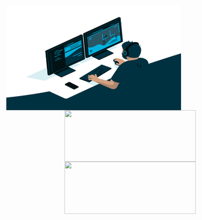 <!-- bugstop 25DEC2020 -->

<!--
#    total width = 854 px
----------|---------|----------
   left   | padding |  right
  465 px  |  40 px  |  349 px
----------|---------|----------
    total height = 280 px
-->


<a href="https://github.com/bugstop?tab=repositories">

<div>
   <img align="left" alt="GIF" src="./images/working.gif?raw=true" width="465" height="280" style="padding-right:0" />
</div>

<div>
   <img align="right" height="137" width="349" src="https://github-readme-stats.vercel.app/api?username=bugstop&show_icons=true&include_all_commits=true&bg_color=-40,6A2FA8,BF2FA8&title_color=FFFFFF&text_color=F0F0F0&icon_color=DECEAB" />
   <img align="right" height="4" />
   <img align="right" height="139" width="349" src="https://github-readme-stats.vercel.app/api/top-langs/?username=bugstop&layout=compact&langs_count=4&exclude_repo=bugstop.github.io,coursera-deep-learning-solutions,univ-hitsz-eie-codes&bg_color=115,6A2FA8,003140&title_color=FFFFFF&text_color=F0F0F0" />
</div>

</a>
